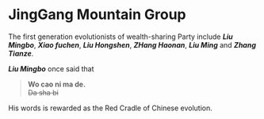# JingGang Mountain Group

The first generation evolutionists of wealth-sharing Party include ***Liu Mingbo***, ***Xiao fuchen***, ***Liu Hongshen***, ***ZHang Haonan***, ***Liu Ming*** and ***Zhang Tianze***.


***Liu Mingbo*** once said that
>**Wo cao ni ma de.**  
~~Da sha bi~~

His words is rewarded as the Red Cradle of Chinese evolution.



